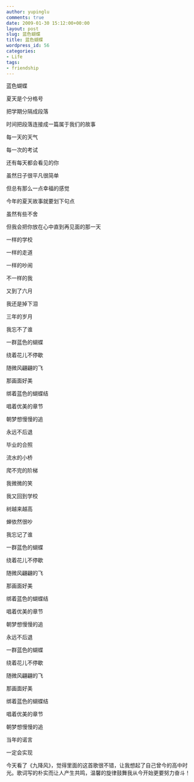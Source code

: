 ```yaml
---
author: yupinglu
comments: true
date: 2009-01-30 15:12:00+00:00
layout: post
slug: 蓝色蝴蝶
title: 蓝色蝴蝶
wordpress_id: 56
categories:
- Life
tags:
- friendship
---
```




蓝色蝴蝶

夏天是个分格号

把学期分隔成段落

时间把段落连接成一篇属于我们的故事

每一天的天气

每一次的考试

还有每天都会看见的你

虽然日子很平凡很简单

但总有那么一点幸福的感觉

今年的夏天故事就要划下句点

虽然有些不舍

但我会把你放在心中直到再见面的那一天

一样的学校

一样的走道

一样的吵闹

不一样的我

又到了六月

我还是掉下泪

三年的岁月

我忘不了谁

一群蓝色的蝴蝶

绕着花儿不停歇

随微风翩翩的飞

那画面好美

绑着蓝色的蝴蝶结

唱着优美的章节

朝梦想慢慢的追

永远不后退

毕业的合照

流水的小桥

爬不完的阶梯

我微微的笑

我又回到学校

树越来越高

蝉依然很吵

我忘记了谁

一群蓝色的蝴蝶

绕着花儿不停歇

随微风翩翩的飞

那画面好美

绑着蓝色的蝴蝶结

唱着优美的章节

朝梦想慢慢的追

永远不后退

一群蓝色的蝴蝶

绕着花儿不停歇

随微风翩翩的飞

那画面好美

绑着蓝色的蝴蝶结

唱着优美的章节

朝梦想慢慢的追

当年的诺言

一定会实现

今天看了《九降风》，觉得里面的这首歌很不错，让我想起了自己曾今的高中时光。歌词写的朴实而让人产生共鸣，温馨的旋律鼓舞我从今开始更要努力奋斗！
